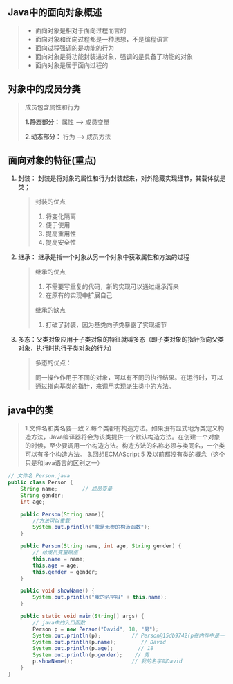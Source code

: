 ## Java中的面向对象概述

> - 面向对象是相对于面向过程而言的
> - 面向对象和面向过程都是一种思想，不是编程语言
> - 面向过程强调的是功能的行为
> - 面向对象是将功能封装进对象，强调的是具备了功能的对象
> - 面向对象是居于面向过程的



## 对象中的成员分类

> 成员包含属性和行为
>
> **1.静态部分：** 属性 —> 成员变量
>
> **2.动态部分：** 行为 —> 成员方法  



## 面向对象的特征(重点)

1. 封装： 封装是将对象的属性和行为封装起来，对外隐藏实现细节，其载体就是类；

   > 封装的优点
   >
   > 1.  将变化隔离
   > 2.  便于使用
   > 3.  提高重用性
   > 4.  提高安全性

2. 继承： 继承是指一个对象从另一个对象中获取属性和方法的过程

   > 继承的优点
   >
   > 1.  不需要写重复的代码，新的实现可以通过继承而来
   > 2.  在原有的实现中扩展自己
   >
   > 继承的缺点
   >
   > 1.  打破了封装，因为基类向子类暴露了实现细节

3. 多态：父类对象应用于子类对象的特征就叫多态（即子类对象的指针指向父类对象，执行时执行子类对象的行为）

   > 多态的优点：
   >
   > 同一操作作用于不同的对象，可以有不同的执行结果。在运行时，可以通过指向基类的指针，来调用实现派生类中的方法。




## java中的类

> 1.文件名和类名要一致
> 2.每个类都有构造方法。如果没有显式地为类定义构造方法，Java编译器将会为该类提供一个默认构造方法。在创建一个对象的时候，至少要调用一个构造方法。构造方法的名称必须与类同名，一个类可以有多个构造方法。
> 3.回想ECMAScript 5 及以前都没有类的概念（这个只是和java语言的区别之一）

```java
// 文件名 Person.java
public class Person {
    String name;        // 成员变量
    String gender;
    int age;

    public Person(String name){
        //方法可以重载
        System.out.println("我是无参的构造函数");
    }

    public Person(String name, int age, String gender) {
        // 给成员变量赋值
        this.name = name;
        this.age = age;
        this.gender = gender;
    }

    public void showName() {
        System.out.println("我的名字叫" + this.name);
    }

    public static void main(String[] args) {
        // java中的入口函数
        Person p = new Person("David", 18, "男");
        System.out.println(p);          // Person@15db9742(p在内存中是一个地址)
        System.out.println(p.name);        // David
        System.out.println(p.age);        // 18
        System.out.println(p.gender);    // 男
        p.showName();                   // 我的名字叫David
    }
}
```

